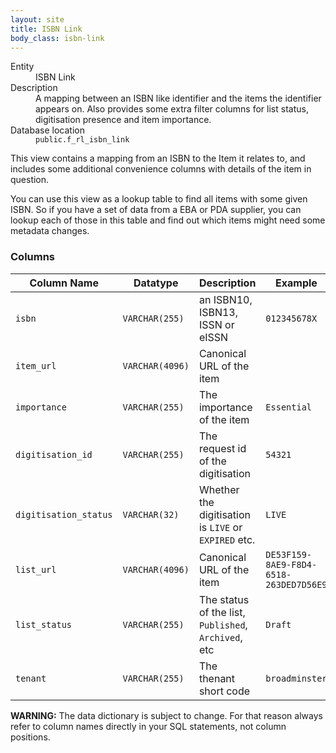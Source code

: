 ```yaml
---
layout: site
title: ISBN Link
body_class: isbn-link
---
```


<dl>
  <dt>Entity</dt>
  <dd>ISBN Link</dd>

  <dt>Description</dt>
  <dd>A mapping between an ISBN like identifier and the items the identifier appears on. Also provides some extra filter columns for list status, digitisation presence and item importance.</dd>

  <dt>Database location</dt>
  <dd><code>public.f_rl_isbn_link</code></dd>
</dl>

This view contains a mapping from an ISBN to the Item it relates to, and includes some additional convenience columns with details of the item in question.

You can use this view as a lookup table to find all items with some given ISBN. So if you have a set of data from a EBA or PDA supplier, you can lookup each of those in this table and find out which items might need some metadata changes. 

### Columns

| Column Name | Datatype | Description  | Example
| --- | --- | --- | ---------- | 
| `isbn` | `VARCHAR(255)` | an ISBN10, ISBN13, ISSN or eISSN | `012345678X` |
| `item_url` | `VARCHAR(4096)` | Canonical URL of the item  |  |
| `importance` | `VARCHAR(255)` | The importance of the item | `Essential` |
| `digitisation_id` | `VARCHAR(255)` | The request id of the digitisation | `54321` |
| `digitisation_status` | `VARCHAR(32)` | Whether the digitisation is `LIVE` or `EXPIRED` etc. | `LIVE` |
| `list_url` | `VARCHAR(4096)` | Canonical URL of the item | `DE53F159-8AE9-F8D4-6518-263DED7D56E9` |
| `list_status` | `VARCHAR(255)` | The status of the list, `Published`, `Archived`, etc | `Draft` |
| `tenant` | `VARCHAR(255)` | The thenant short code | `broadminster` |

**WARNING:** The data dictionary is subject to change. For that reason always refer to column names directly in your SQL statements, not column positions.
